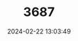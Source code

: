 ---
title: "3687"
category: "Cambarus veteranus"
draft: false
date: 2024-02-22 13:03:49
languages:
  English: ["Big Sandy Crayfish"]
---